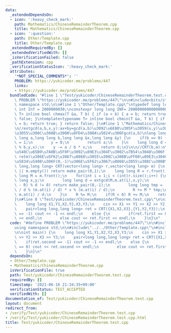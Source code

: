 ```yaml
---
data:
  _extendedDependsOn:
  - icon: ':heavy_check_mark:'
    path: Mathematics/ChineseRemainderTheorem.cpp
    title: Mathematics/ChineseRemainderTheorem.cpp
  - icon: ':question:'
    path: Other/Template.cpp
    title: Other/Template.cpp
  _extendedRequiredBy: []
  _extendedVerifiedWith: []
  _isVerificationFailed: false
  _pathExtension: cpp
  _verificationStatusIcon: ':heavy_check_mark:'
  attributes:
    '*NOT_SPECIAL_COMMENTS*': ''
    PROBLEM: https://yukicoder.me/problems/447
    links:
    - https://yukicoder.me/problems/447
  bundledCode: "#line 1 \"Test/yukicoder/ChineseRemainderTheorem.test.cpp\"\n#define\
    \ PROBLEM \"https://yukicoder.me/problems/447\"\n\n#include<bits/stdc++.h>\nusing\
    \ namespace std;\n\n#line 1 \"Other/Template.cpp\"\ntypedef long long ll;\nconstexpr\
    \ int Inf = 2000000030;\nconstexpr long long INF= 2000000000000000000;\n\ntemplate<typename\
    \ T> inline bool chmax(T &a, T b) { if (a < b) { a = b; return true; } return\
    \ false; }\ntemplate<typename T> inline bool chmin(T &a, T b) { if (a > b) { a\
    \ = b; return true; } return false; }\n#line 1 \"Mathematics/ChineseRemainderTheorem.cpp\"\
    \n//extgcd(a,b,x,y):ax+by=gcd(a,b)\u3092\u6E80\u305F\u3059(x,y)\u304C\u683C\u7D0D\
    \u3055\u308C\u308B\u3000\u8FD4\u308A\u5024\u306Fgcd(a,b)\nlong long extgcd(long\
    \ long a,long long b,long long &x,long long &y) {\n    if(b == 0) {\n        x\
    \ = 1;\n        y = 0;\n        return a;\n    }\n    long long d = extgcd(b,a\
    \ % b,y,x);\n    y -= a / b * x;\n    return d;\n}\n\n//CRT(b,m):n\u6B21\u5408\
    \u540C\u65B9\u7A0B\u5F0F\u3092\u89E3\u304F\u3002\u7B54\u3048\u306F x = retr(mod\
    \ retm)\u306E\u5F62\u3067\u8868\u3055\u308C\u308B\uFF08\u89E3\u304C\u7121\u3044\
    \u5834\u5408\u306F(0,-1)\u306E\u5F62\u3067\u8868\u3055\u308C\u308B\uFF09\npair<long\
    \ long,long long> CRT(vector<long long> r,vector<long long> m) {\n    if(r.empty()\
    \ || m.empty()) return make_pair(0,1);\n    long long R = r.front();\n    long\
    \ long M = m.front();\n    for(int i = 1;i < (int)r.size();i++) {\n        long\
    \ long x,y;\n        long long d = extgcd(M,m.at(i),x,y);\n        if((r.at(i)\
    \ - R) % d != 0) return make_pair(0,-1);\n        long long tmp = (r.at(i) - R)\
    \ / d % (m.at(i) / d) * x % (m.at(i) / d);\n        R += M * tmp;\n        M *=\
    \ m.at(i) / d;\n    }\n    R %= M;\n    if(R < 0) R += M;\n    return make_pair(R,M);\n\
    }\n#line 8 \"Test/yukicoder/ChineseRemainderTheorem.test.cpp\"\n\nint main() {\n\
    \    long long X1,Y1,X2,Y2,X3,Y3;\n    cin >> X1 >> Y1 >> X2 >> Y2 >> X3 >> Y3;\n\
    \    pair<long long,long long> ret = CRT({X1,X2,X3},{Y1,Y2,Y3});\n    if(ret.second\
    \ == -1) cout << -1 << endl;\n    else {\n        if(ret.first == 0) cout << ret.second\
    \ << endl;\n        else cout << ret.first << endl;\n    }\n}\n"
  code: "#define PROBLEM \"https://yukicoder.me/problems/447\"\n\n#include<bits/stdc++.h>\n\
    using namespace std;\n\n#include\"../../Other/Template.cpp\"\n#include\"../../Mathematics/ChineseRemainderTheorem.cpp\"\
    \n\nint main() {\n    long long X1,Y1,X2,Y2,X3,Y3;\n    cin >> X1 >> Y1 >> X2\
    \ >> Y2 >> X3 >> Y3;\n    pair<long long,long long> ret = CRT({X1,X2,X3},{Y1,Y2,Y3});\n\
    \    if(ret.second == -1) cout << -1 << endl;\n    else {\n        if(ret.first\
    \ == 0) cout << ret.second << endl;\n        else cout << ret.first << endl;\n\
    \    }\n}\n"
  dependsOn:
  - Other/Template.cpp
  - Mathematics/ChineseRemainderTheorem.cpp
  isVerificationFile: true
  path: Test/yukicoder/ChineseRemainderTheorem.test.cpp
  requiredBy: []
  timestamp: '2021-06-16 21:34:35+09:00'
  verificationStatus: TEST_ACCEPTED
  verifiedWith: []
documentation_of: Test/yukicoder/ChineseRemainderTheorem.test.cpp
layout: document
redirect_from:
- /verify/Test/yukicoder/ChineseRemainderTheorem.test.cpp
- /verify/Test/yukicoder/ChineseRemainderTheorem.test.cpp.html
title: Test/yukicoder/ChineseRemainderTheorem.test.cpp
---
```

